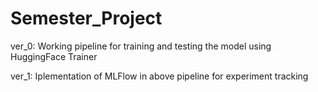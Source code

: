 # Semester_Project

ver_0: Working pipeline for training and testing the model using HuggingFace Trainer

ver_1: Iplementation of MLFlow in above pipeline for experiment tracking
